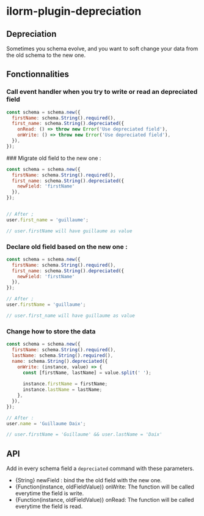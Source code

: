 # ilorm-plugin-depreciation
## Depreciation
Sometimes you schema evolve, and you want to soft change your data from the old schema
to the new one.

## Fonctionnalities
### Call event handler when you try to write or read an depreciated field
```javascript
const schema = schema.new({
  firstName: schema.String().required(),
  first_name: schema.String().depreciated({
    onRead: () => throw new Error('Use depreciated field'),
    onWrite: () => throw new Error('Use depreciated field'),
  }),
});
```
### Migrate old field to the new one :
```javascript
const schema = schema.new({
  firstName: schema.String().required(),
  first_name: schema.String().depreciated({
    newField: 'firstName'
  }),
});


// After ;
user.first_name = 'guillaume';

// user.firstName will have guillaume as value
```
### Declare old field based on the new one :
```javascript
const schema = schema.new({
  firstName: schema.String().required(),
  first_name: schema.String().depreciated({
    newField: 'firstName'
  }),
});

// After ;
user.firstName = 'guillaume';

// user.first_name will have guillaume as value
```

### Change how to store the data
```javascript
const schema = schema.new({
  firstName: schema.String().required(),
  lastName: schema.String().required(),
  name: schema.String().depreciated({
    onWrite: (instance, value) => {
      const [firstName, lastName] = value.split(' ');
      
      instance.firstName = firstName;
      instance.lastName = lastName;
    },
  }),
});

// After :
user.name = 'Guillaume Daix';

// user.firstName = 'Guillaume' && user.lastName = 'Daix'
```

## API
Add in every schema field a `depreciated` command with these parameters.
- {String} newField : bind the the old field with the new one.
- {Function(instance, oldFieldValue)} onWrite: The function will be called everytime the field is write.
- {Function(instance, oldFieldValue)} onRead: The function will be called everytime the field is read.


